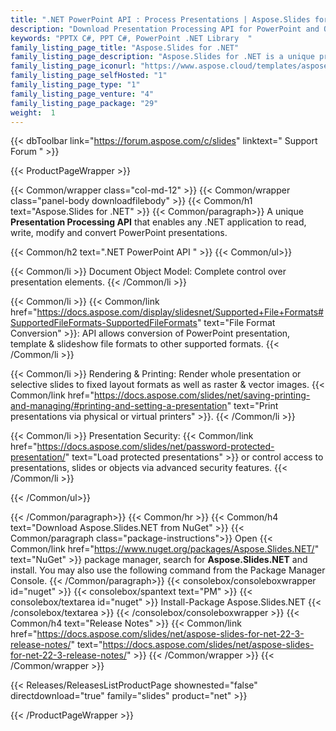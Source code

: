 ```yaml
---
title: ".NET PowerPoint API : Process Presentations | Aspose.Slides for .NET"
description: "Download Presentation Processing API for PowerPoint and OpenOffice formats. Aspose.Slides enables applications to read, write, protect, modify and convert presentations in .NET C#. Manage presentation text, shapes, charts, tables & animations, add audio & video to slides, preview slides. "
keywords: "PPTX C#, PPT C#, PowerPoint .NET Library  "
family_listing_page_title: "Aspose.Slides for .NET"
family_listing_page_description: "Aspose.Slides for .NET is a unique presentation processing API that enables any .NET application to read, write, modify and convert PowerPoint presentations. Being a standalone API, Aspose.Slides for .NET doesn't require Microsoft PowerPoint or Office Automation"
family_listing_page_iconurl: "https://www.aspose.cloud/templates/aspose/App_Themes/V3/images/slides/272x272/aspose_slides-for-net-min.png"
family_listing_page_selfHosted: "1"
family_listing_page_type: "1"
family_listing_page_venture: "4"
family_listing_page_package: "29"
weight:  1
---
```


{{< dbToolbar link="https://forum.aspose.com/c/slides" linktext=" Support Forum " >}}


{{< ProductPageWrapper >}}

<!-- ProductPageContent-->
{{< Common/wrapper class="col-md-12" >}}
{{< Common/wrapper class="panel-body downloadfilebody" >}}
{{< Common/h1 text="Aspose.Slides for .NET" >}}
{{< Common/paragraph>}}
A unique <b>Presentation Processing API</b> that enables any .NET application to read, write, modify and convert PowerPoint presentations.

{{< Common/h2 text=".NET PowerPoint API&nbsp;"  >}}
 {{< Common/ul>}}
 
   {{< Common/li >}} Document Object Model: Complete control over presentation elements. {{< /Common/li >}}

   {{< Common/li >}} {{< Common/link href="https://docs.aspose.com/display/slidesnet/Supported+File+Formats#SupportedFileFormats-SupportedFileFormats" text="File Format Conversion"  >}}: API allows conversion of PowerPoint presentation, template &amp; slideshow file formats to other supported formats. {{< /Common/li >}}

   {{< Common/li >}} Rendering &amp; Printing: Render whole presentation or selective slides to fixed layout formats as well as raster &amp; vector images. {{< Common/link href="https://docs.aspose.com/slides/net/saving-printing-and-managing/#printing-and-setting-a-presentation" text="Print presentations via physical or virtual printers"  >}}. {{< /Common/li >}}

   {{< Common/li >}} Presentation Security: {{< Common/link href="https://docs.aspose.com/slides/net/password-protected-presentation/" text="Load protected presentations"  >}} or control access to presentations, slides or objects via advanced security features. {{< /Common/li >}}

 {{< /Common/ul>}}


{{< /Common/paragraph>}}
{{< Common/hr >}}
{{< Common/h4 text="Download Aspose.Slides.NET from NuGet"  >}}
{{< Common/paragraph class="package-instructions">}}
Open {{< Common/link href="https://www.nuget.org/packages/Aspose.Slides.NET/" text="NuGet"  >}} package manager, search for <b>Aspose.Slides.NET</b> and install. You may also use the following command from the Package Manager Console.
 {{< /Common/paragraph>}}
{{< consolebox/consoleboxwrapper id="nuget" >}}
       {{< consolebox/spantext text="PM" >}}
       {{< consolebox/textarea id="nuget" >}} Install-Package Aspose.Slides.NET {{< /consolebox/textarea >}}
{{< /consolebox/consoleboxwrapper >}}
{{< Common/h4 text="Release Notes"  >}}
{{< Common/link href="https://docs.aspose.com/slides/net/aspose-slides-for-net-22-3-release-notes/" text="https://docs.aspose.com/slides/net/aspose-slides-for-net-22-3-release-notes/"  >}}
{{< /Common/wrapper >}}
{{< /Common/wrapper >}}

<!-- /ProductPageContent-->



<!-- ReleasesListProductPage-->
   {{< Releases/ReleasesListProductPage shownested="false"  directdownload="true" family="slides" product="net" >}}
<!-- /ReleasesListProductPage-->

{{< /ProductPageWrapper >}}

